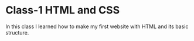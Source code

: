 # Class-1  HTML and CSS

In this class I learned how to make my first website with HTML and its basic structure.
